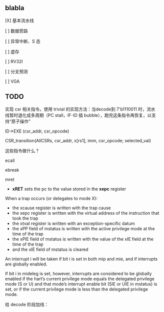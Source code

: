 ## blabla

[X] 基本流水线

[ ] 数据旁路

[ ] 异常中断、S 态

[ ] 虚存

[ ] RV32I

[ ] 分支预测

[ ] VGA



## TODO

实现 csr 相关指令。使用 trivial 的实现方法：当decode到 7'b1110011 时，流水线暂时退化成多周期（PC stall，IF-ID 插 bubble），跑完这条指令再恢复，以支持“原子操作”

ID->EXE (csr_addr, csr_opcode)

CSR_transition(AllCSRs, csr_addr,  x[rs1], imm, csr_opcode; selected_val)



这些指令做什么？

ecall

ebreak

mret

+ **xRET** sets the pc to the value stored in the **xepc** register  



When a trap occurs (or delegates to mode X):

+ the xcause register is written with the trap cause  
+ the xepc register is written with the virtual address of the instruction that took the trap
+ the xtval register is written with an exception-specific datum 
+ the xPP field of mstatus is written with the active privilege mode at the time of the trap
+ the xPIE field of mstatus is written with the value of the xIE field at the time of the trap
+ and the xIE field of mstatus is cleared  



An interrupt i will be taken if bit i is set in both mip and mie, and if interrupts are globally enabled. 

If bit i in mideleg is set, however, interrupts are considered to be globally enabled if the hart’s current privilege mode equals the delegated privilege mode (S or U) and that mode’s interrupt enable bit (SIE or UIE in mstatus) is set, or if the current privilege mode is less than the delegated privilege mode.  





给 decode 阶段加线：



